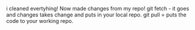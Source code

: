 i cleaned evertyhing! Now made changes from my repo!
git fetch - it goes and changes takes change and puts in your local repo.
git pull = puts the code to your working repo.

